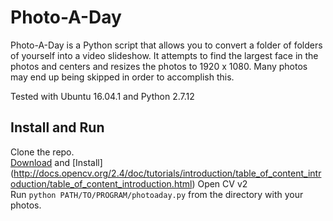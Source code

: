 # Photo-A-Day
Photo-A-Day is a Python script that allows you to convert a folder of folders of yourself into a video slideshow. It attempts to find the largest face in the photos and centers and resizes the photos to 1920 x 1080. Many photos may end up being skipped in order to accomplish this.

Tested with Ubuntu 16.04.1 and Python 2.7.12

## Install and Run
Clone the repo.  
[Download](http://opencv.org/downloads.html) and [Install]  (http://docs.opencv.org/2.4/doc/tutorials/introduction/table_of_content_introduction/table_of_content_introduction.html) Open CV v2  
Run `python PATH/TO/PROGRAM/photoaday.py` from the directory with your photos.

